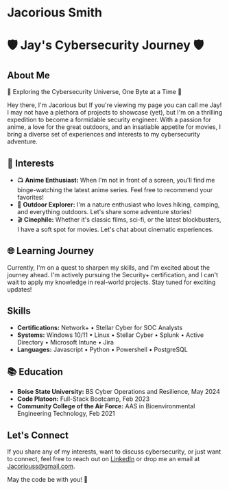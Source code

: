 # Jacorious Smith

# 🛡️ Jay's Cybersecurity Journey 🛡️

## About Me

🔭 Exploring the Cybersecurity Universe, One Byte at a Time 🌌

Hey there, I'm Jacorious but If you're viewing my page you can call me Jay! I may not have a plethora of projects to showcase (yet), but I'm on a thrilling expedition to become a formidable security engineer. With a passion for anime, a love for the great outdoors, and an insatiable appetite for movies, I bring a diverse set of experiences and interests to my cybersecurity adventure.

## 🌟 Interests

- 📺 **Anime Enthusiast:** When I'm not in front of a screen, you'll find me binge-watching the latest anime series. Feel free to recommend your favorites!
- 🌳 **Outdoor Explorer:** I'm a nature enthusiast who loves hiking, camping, and everything outdoors. Let's share some adventure stories!
- 🎬 **Cinephile:** Whether it's classic films, sci-fi, or the latest blockbusters, I have a soft spot for movies. Let's chat about cinematic experiences.

## 🌐 Learning Journey

Currently, I'm on a quest to sharpen my skills, and I'm excited about the journey ahead. I'm actively pursuing the Security+ certification, and I can't wait to apply my knowledge in real-world projects. Stay tuned for exciting updates!

## Skills

- **Certifications:** Network+ • Stellar Cyber for SOC Analysts
- **Systems:** Windows 10/11 • Linux • Stellar Cyber • Splunk • Active Directory • Microsoft Intune • Jira
- **Languages:** Javascript • Python • Powershell • PostgreSQL

## 📚 Education

- **Boise State University:** BS Cyber Operations and Resilience, May 2024
- **Code Platoon:** Full-Stack Bootcamp, Feb 2023
- **Community College of the Air Force:** AAS in Bioenvironmental Engineering Technology, Feb 2021

## Let's Connect

If you share any of my interests, want to discuss cybersecurity, or just want to connect, feel free to reach out on [LinkedIn](https://www.linkedin.com/in/yourprofile/) or drop me an email at Jacoriouss@gmail.com.

May the code be with you! 🚀
